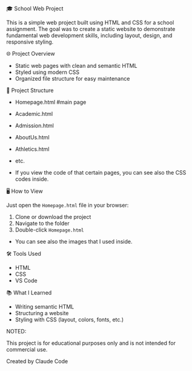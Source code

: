 🎓 School Web Project

This is a simple web project built using HTML and CSS for a school assignment. The goal was to create a static website to demonstrate fundamental web development skills, including layout, design, and responsive styling.

🌐 Project Overview

- Static web pages with clean and semantic HTML
- Styled using modern CSS
- Organized file structure for easy maintenance

📁 Project Structure

- Homepage.html #main page
- Academic.html
- Admission.html
- AboutUs.html
- Athletics.html
- etc.

- If you view the code of that certain pages, you can see also the CSS codes inside.


🖥️ How to View

Just open the `Homepage.html` file in your browser:

1. Clone or download the project
2. Navigate to the folder
3. Double-click `Homepage.html`

- You can see also the images that I used inside.

🛠️ Tools Used

- HTML
- CSS
- VS Code 

📚 What I Learned

- Writing semantic HTML
- Structuring a website
- Styling with CSS (layout, colors, fonts, etc.)

NOTED:

This project is for educational purposes only and is not intended for commercial use.

Created by Claude Code

